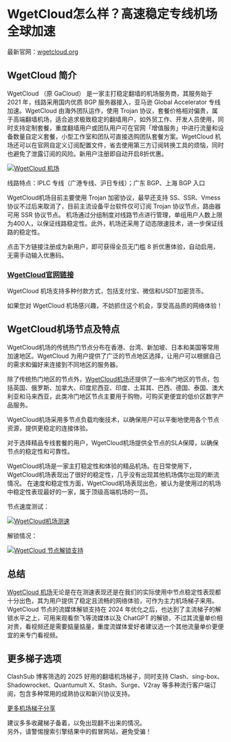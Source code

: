 # WgetCloud怎么样？高速稳定专线机场全球加速
最新官网：[wgetcloud.org](https://airportsub.com/wgetcloud)
## WgetCloud 简介
WgetCloud （原 GaCloud） 是一家主打稳定翻墙的机场服务商，其服务始于 2021 年，线路采用国内优质 BGP 服务器接入，亚马逊 Global Accelerator 专线加速。WgetCloud 由海外团队运作，使用 Trojan 协议，套餐价格相对偏贵，属于高端翻墙机场，适合追求极致稳定的翻墙用户，如外贸工作、开发人员使用，同时支持定制套餐，重度翻墙用户或团队用户可在官网「增值服务」中进行流量和设备数量自定义套餐，小型工作室和团队可直接选购团队套餐方案。WgetCloud 机场还可以在官网自定义订阅配置文件，省去使用第三方订阅转换工具的烦恼，同时也避免了泄露订阅的风险。新用户注册即自动开启8折优惠。  

 [![WgetCloud 机场](https://clashsub.net/wp-content/uploads/2023/10/WgetCloud-%E6%9C%BA%E5%9C%BA%E5%AE%98%E7%BD%91.webp)](https://airportsub.com/wgetcloud) 

线路特点：IPLC 专线（广港专线、沪日专线）；广东 BGP、上海 BGP 入口  

WgetCloud机场目前主要使用 Trojan 加密协议，最早还支持 SS、SSR、Vmess 协议不过后来取消了，目前主流设备平台软件仅可订阅 Trojan 协议节点，路由器可用 SSR 协议节点。
机场通过分组制度对线路节点进行管理，单组用户人数上限为400人，以保证线路稳定性。此外，机场还采用了动态限速技术，进一步保证线路的稳定性。  

点击下方链接注册成为新用户，即可获得全员无门槛 8 折优惠体验，自动启用，无需手动输入优惠码。

### [WgetCloud官网链接](https://airportsub.com/wgetcloud)  
 

WgetCloud 机场支持多种付款方式，包括支付宝、微信和USDT加密货币。  

如果您对 WgetCloud 机场感兴趣，不妨抓住这个机会，享受高品质的网络体验！  

## WgetCloud机场节点及特点
WgetCloud机场的传统热门节点分布在香港、台湾、新加坡、日本和美国等常用加速地区。WgetCloud 为用户提供了广泛的节点地区选择，让用户可以根据自己的需求和偏好来连接到不同地区的服务器。

除了传统热门地区的节点外，[WgetCloud机场](https://airportsub.com/wgetcloud)还提供了一些冷门地区的节点，包括英国、俄罗斯、加拿大、印度尼西亚、印度、土耳其、巴西、德国、泰国、澳大利亚和马来西亚，此类冷门地区节点主要用于购物，可购买更便宜的低价区数字产品服务。  

WgetCloud机场采用多节点负载均衡技术，以确保用户可以平衡地使用各个节点资源，提供更稳定的连接体验。

对于选择精品专线套餐的用户，WgetCloud机场提供全节点的SLA保障，以确保节点的稳定性和可靠性。


WgetCloud机场是一家主打稳定性和体验的精品机场。在日常使用下，WgetCloud机场表现出了很好的稳定性，几乎没有出现其他机场偶尔出现的断流情况。 在速度和稳定性方面，WgetCloud机场表现出色，被认为是使用过的机场中稳定性表现最好的一家，属于顶级高端机场的一员。

节点速度测试：


[![WgetCloud机场测速 ](https://clashmaomi.com/wp-content/uploads/2022/03/WgetCloud-%E6%9C%BA%E5%9C%BA%E6%B5%8B%E9%80%9F-%E8%8A%82%E7%82%B9%E7%8C%AB-2024.webp "WgetCloud机场测速 ")](https://airportsub.com/wgetcloud) 


解锁情况：

[![WgetCloud 节点解锁支持 ](https://clashx.pro/wp-content/uploads/2022/03/WgetCloud-%E5%85%A8%E7%90%83%E5%8A%A0%E9%80%9F%E6%9C%BA%E5%9C%BA-2024-%E8%A7%A3%E9%94%81%E4%BC%98%E5%8C%96.webp "WgetCloud 节点解锁支持 ")](https://airportsub.com/wgetcloud) 



## 总结

[WgetCloud 机场](https://airportsub.com/wgetcloud)无论是在在测速表现还是在我们的实际使用中节点稳定性表现都十分出色，其为用户提供了稳定且流畅的网络体验，可作为主力机场梯子来用。
WgetCloud 节点的流媒体解锁支持在 2024 年优化之后，也达到了主流梯子的解锁水平之上，可用来观看奈飞等流媒体以及 ChatGPT 的解锁，不过其流量单价相对贵，看视频还是需要掂量掂量，重度流媒体爱好者建议选一个其他流量单价更便宜的来专门看视频。

## 更多梯子选项

ClashSub 博客筛选的 2025 好用的翻墙机场梯子，同时支持 Clash、sing-box、Shadowrocket、Quantumult X、Stash、Surge、V2ray 等多种流行客户端订阅，包含多种常用的成熟协议和新兴协议支持。

[更多机场梯子分享](https://airportsub.com/purchasing-subscribe/)  

建议多多收藏梯子备着，以免出现翻不出来的情况。  
另外，请警惕搜索引擎结果中的假冒网站，避免受骗！  